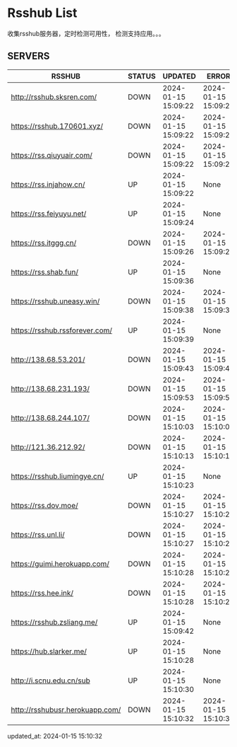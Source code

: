 # Rsshub List

收集rsshub服务器，定时检测可用性， 检测支持应用。。。


## SERVERS

|  RSSHUB   | STATUS  | UPDATED  | ERROR  | TWITTER |  
|  ----  | ----  | ----  | ----  | ---- |  
| http://rsshub.sksren.com/ | DOWN | 2024-01-15 15:09:22 | 2024-01-15 15:09:22 |  
| https://rsshub.170601.xyz/ | DOWN | 2024-01-15 15:09:22 | 2024-01-15 15:09:22 |  
| https://rss.qiuyuair.com/ | DOWN | 2024-01-15 15:09:22 | 2024-01-15 15:09:22 |  
| https://rss.injahow.cn/ | UP | 2024-01-15 15:09:22 | None ||  
| https://rss.feiyuyu.net/ | UP | 2024-01-15 15:09:24 | None ||  
| https://rss.itggg.cn/ | DOWN | 2024-01-15 15:09:26 | 2024-01-15 15:09:26 |  
| https://rss.shab.fun/ | UP | 2024-01-15 15:09:36 | None ||  
| https://rsshub.uneasy.win/ | DOWN | 2024-01-15 15:09:38 | 2024-01-15 15:09:38 |  
| https://rsshub.rssforever.com/ | UP | 2024-01-15 15:09:39 | None ||  
| http://138.68.53.201/ | DOWN | 2024-01-15 15:09:43 | 2024-01-15 15:09:43 |  
| http://138.68.231.193/ | DOWN | 2024-01-15 15:09:53 | 2024-01-15 15:09:53 |  
| http://138.68.244.107/ | DOWN | 2024-01-15 15:10:03 | 2024-01-15 15:10:03 |  
| http://121.36.212.92/ | DOWN | 2024-01-15 15:10:13 | 2024-01-15 15:10:13 |  
| https://rsshub.liumingye.cn/ | UP | 2024-01-15 15:10:23 | None ||  
| https://rss.dov.moe/ | DOWN | 2024-01-15 15:10:27 | 2024-01-15 15:10:27 |  
| https://rss.unl.li/ | DOWN | 2024-01-15 15:10:27 | 2024-01-15 15:10:27 |  
| https://guimi.herokuapp.com/ | DOWN | 2024-01-15 15:10:28 | 2024-01-15 15:10:28 |  
| https://rss.hee.ink/ | DOWN | 2024-01-15 15:10:28 | 2024-01-15 15:10:28 |  
| https://rsshub.zsliang.me/ | UP | 2024-01-15 15:09:42 | None |OK|  
| https://hub.slarker.me/ | UP | 2024-01-15 15:10:28 | None ||  
| http://i.scnu.edu.cn/sub | UP | 2024-01-15 15:10:30 | None ||  
| http://rsshubusr.herokuapp.com/ | DOWN | 2024-01-15 15:10:32 | 2024-01-15 15:10:32 |  
  

updated_at: 2024-01-15 15:10:32  
